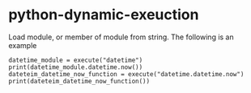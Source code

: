 # python-dynamic-exeuction

Load module, or member of module from string. The following is an example

```python3
datetime_module = execute("datetime")
print(datetime_module.datetime.now())
dateteim_datetime_now_function = execute("datetime.datetime.now")
print(dateteim_datetime_now_function())
```
